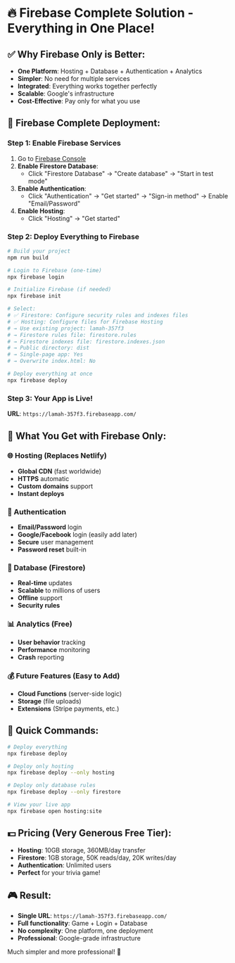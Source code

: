 # 🔥 **Firebase Complete Solution - Everything in One Place!**

## ✅ **Why Firebase Only is Better:**
- **One Platform**: Hosting + Database + Authentication + Analytics
- **Simpler**: No need for multiple services
- **Integrated**: Everything works together perfectly
- **Scalable**: Google's infrastructure
- **Cost-Effective**: Pay only for what you use

## 🚀 **Firebase Complete Deployment:**

### **Step 1: Enable Firebase Services**
1. Go to [Firebase Console](https://console.firebase.google.com/project/lamah-357f3)
2. **Enable Firestore Database**:
   - Click "Firestore Database" → "Create database" → "Start in test mode"
3. **Enable Authentication**:
   - Click "Authentication" → "Get started" → "Sign-in method" → Enable "Email/Password"
4. **Enable Hosting**:
   - Click "Hosting" → "Get started"

### **Step 2: Deploy Everything to Firebase**
```bash
# Build your project
npm run build

# Login to Firebase (one-time)
npx firebase login

# Initialize Firebase (if needed)
npx firebase init

# Select:
# ✅ Firestore: Configure security rules and indexes files
# ✅ Hosting: Configure files for Firebase Hosting
# → Use existing project: lamah-357f3
# → Firestore rules file: firestore.rules
# → Firestore indexes file: firestore.indexes.json
# → Public directory: dist
# → Single-page app: Yes
# → Overwrite index.html: No

# Deploy everything at once
npx firebase deploy
```

### **Step 3: Your App is Live!**
**URL**: `https://lamah-357f3.firebaseapp.com/`

## 🎯 **What You Get with Firebase Only:**

### **🌐 Hosting (Replaces Netlify)**
- **Global CDN** (fast worldwide)
- **HTTPS** automatic
- **Custom domains** support
- **Instant deploys**

### **🔐 Authentication**
- **Email/Password** login
- **Google/Facebook** login (easily add later)
- **Secure** user management
- **Password reset** built-in

### **💾 Database (Firestore)**
- **Real-time** updates
- **Scalable** to millions of users
- **Offline** support
- **Security rules**

### **📊 Analytics (Free)**
- **User behavior** tracking
- **Performance** monitoring
- **Crash** reporting

### **💰 Future Features (Easy to Add)**
- **Cloud Functions** (server-side logic)
- **Storage** (file uploads)
- **Extensions** (Stripe payments, etc.)

## 🔧 **Quick Commands:**
```bash
# Deploy everything
npx firebase deploy

# Deploy only hosting
npx firebase deploy --only hosting

# Deploy only database rules
npx firebase deploy --only firestore

# View your live app
npx firebase open hosting:site
```

## 💵 **Pricing (Very Generous Free Tier):**
- **Hosting**: 10GB storage, 360MB/day transfer
- **Firestore**: 1GB storage, 50K reads/day, 20K writes/day
- **Authentication**: Unlimited users
- **Perfect** for your trivia game!

## 🎮 **Result:**
- **Single URL**: `https://lamah-357f3.firebaseapp.com/`
- **Full functionality**: Game + Login + Database
- **No complexity**: One platform, one deployment
- **Professional**: Google-grade infrastructure

Much simpler and more professional! 🎯